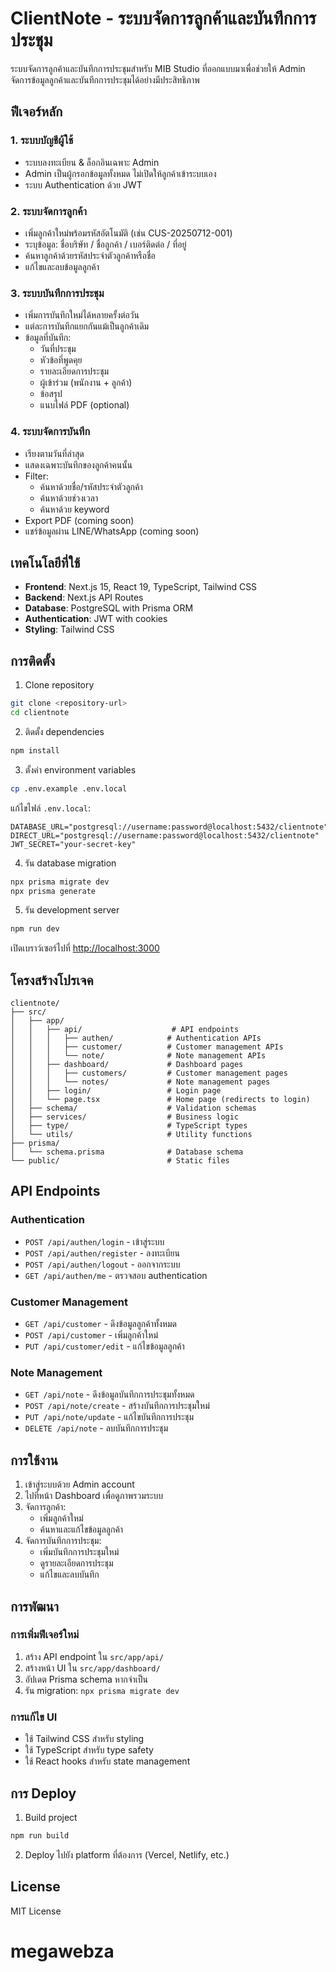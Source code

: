 # ClientNote - ระบบจัดการลูกค้าและบันทึกการประชุม

ระบบจัดการลูกค้าและบันทึกการประชุมสำหรับ MIB Studio ที่ออกแบบมาเพื่อช่วยให้ Admin จัดการข้อมูลลูกค้าและบันทึกการประชุมได้อย่างมีประสิทธิภาพ

## ฟีเจอร์หลัก

### 1. ระบบบัญชีผู้ใช้
- ระบบลงทะเบียน & ล็อกอินเฉพาะ Admin
- Admin เป็นผู้กรอกข้อมูลทั้งหมด ไม่เปิดให้ลูกค้าเข้าระบบเอง
- ระบบ Authentication ด้วย JWT

### 2. ระบบจัดการลูกค้า
- เพิ่มลูกค้าใหม่พร้อมรหัสอัตโนมัติ (เช่น CUS-20250712-001)
- ระบุข้อมูล: ชื่อบริษัท / ชื่อลูกค้า / เบอร์ติดต่อ / ที่อยู่
- ค้นหาลูกค้าด้วยรหัสประจำตัวลูกค้าหรือชื่อ
- แก้ไขและลบข้อมูลลูกค้า

### 3. ระบบบันทึกการประชุม
- เพิ่มการบันทึกใหม่ได้หลายครั้งต่อวัน
- แต่ละการบันทึกแยกกันแม้เป็นลูกค้าเดิม
- ข้อมูลที่บันทึก:
  - วันที่ประชุม
  - หัวข้อที่พูดคุย
  - รายละเอียดการประชุม
  - ผู้เข้าร่วม (พนักงาน + ลูกค้า)
  - ข้อสรุป
  - แนบไฟล์ PDF (optional)

### 4. ระบบจัดการบันทึก
- เรียงตามวันที่ล่าสุด
- แสดงเฉพาะบันทึกของลูกค้าคนนั้น
- Filter:
  - ค้นหาด้วยชื่อ/รหัสประจำตัวลูกค้า
  - ค้นหาด้วยช่วงเวลา
  - ค้นหาด้วย keyword
- Export PDF (coming soon)
- แชร์ข้อมูลผ่าน LINE/WhatsApp (coming soon)

## เทคโนโลยีที่ใช้

- **Frontend**: Next.js 15, React 19, TypeScript, Tailwind CSS
- **Backend**: Next.js API Routes
- **Database**: PostgreSQL with Prisma ORM
- **Authentication**: JWT with cookies
- **Styling**: Tailwind CSS

## การติดตั้ง

1. Clone repository
```bash
git clone <repository-url>
cd clientnote
```

2. ติดตั้ง dependencies
```bash
npm install
```

3. ตั้งค่า environment variables
```bash
cp .env.example .env.local
```

แก้ไขไฟล์ `.env.local`:
```env
DATABASE_URL="postgresql://username:password@localhost:5432/clientnote"
DIRECT_URL="postgresql://username:password@localhost:5432/clientnote"
JWT_SECRET="your-secret-key"
```

4. รัน database migration
```bash
npx prisma migrate dev
npx prisma generate
```

5. รัน development server
```bash
npm run dev
```

เปิดเบราว์เซอร์ไปที่ [http://localhost:3000](http://localhost:3000)

## โครงสร้างโปรเจค

```
clientnote/
├── src/
│   ├── app/
│   │   ├── api/                    # API endpoints
│   │   │   ├── authen/            # Authentication APIs
│   │   │   ├── customer/          # Customer management APIs
│   │   │   └── note/              # Note management APIs
│   │   ├── dashboard/             # Dashboard pages
│   │   │   ├── customers/         # Customer management pages
│   │   │   └── notes/             # Note management pages
│   │   ├── login/                 # Login page
│   │   └── page.tsx               # Home page (redirects to login)
│   ├── schema/                    # Validation schemas
│   ├── services/                  # Business logic
│   ├── type/                      # TypeScript types
│   └── utils/                     # Utility functions
├── prisma/
│   └── schema.prisma              # Database schema
└── public/                        # Static files
```

## API Endpoints

### Authentication
- `POST /api/authen/login` - เข้าสู่ระบบ
- `POST /api/authen/register` - ลงทะเบียน
- `POST /api/authen/logout` - ออกจากระบบ
- `GET /api/authen/me` - ตรวจสอบ authentication

### Customer Management
- `GET /api/customer` - ดึงข้อมูลลูกค้าทั้งหมด
- `POST /api/customer` - เพิ่มลูกค้าใหม่
- `PUT /api/customer/edit` - แก้ไขข้อมูลลูกค้า

### Note Management
- `GET /api/note` - ดึงข้อมูลบันทึกการประชุมทั้งหมด
- `POST /api/note/create` - สร้างบันทึกการประชุมใหม่
- `PUT /api/note/update` - แก้ไขบันทึกการประชุม
- `DELETE /api/note` - ลบบันทึกการประชุม

## การใช้งาน

1. เข้าสู่ระบบด้วย Admin account
2. ไปที่หน้า Dashboard เพื่อดูภาพรวมระบบ
3. จัดการลูกค้า:
   - เพิ่มลูกค้าใหม่
   - ค้นหาและแก้ไขข้อมูลลูกค้า
4. จัดการบันทึกการประชุม:
   - เพิ่มบันทึกการประชุมใหม่
   - ดูรายละเอียดการประชุม
   - แก้ไขและลบบันทึก

## การพัฒนา

### การเพิ่มฟีเจอร์ใหม่
1. สร้าง API endpoint ใน `src/app/api/`
2. สร้างหน้า UI ใน `src/app/dashboard/`
3. อัปเดต Prisma schema หากจำเป็น
4. รัน migration: `npx prisma migrate dev`

### การแก้ไข UI
- ใช้ Tailwind CSS สำหรับ styling
- ใช้ TypeScript สำหรับ type safety
- ใช้ React hooks สำหรับ state management

## การ Deploy

1. Build project
```bash
npm run build
```

2. Deploy ไปยัง platform ที่ต้องการ (Vercel, Netlify, etc.)

## License

MIT License
# megawebza
